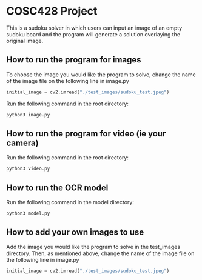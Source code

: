 # COSC428 Project
This is a sudoku solver in which users can input an image of an empty sudoku board 
and the program will generate a solution overlaying the original image.

## How to run the program for images
To choose the image you would like the program to solve, change the name of the image file on the following line in image.py
```python
initial_image = cv2.imread("./test_images/sudoku_test.jpeg")
```

Run the following command in the root directory:
```bash
python3 image.py
```

## How to run the program for video (ie your camera)
Run the following command in the root directory:
```bash
python3 video.py
```

## How to run the OCR model
Run the following command in the model directory:
```bash
python3 model.py
```

## How to add your own images to use
Add the image you would like the program to solve in the test_images directory.
Then, as mentioned above, change the name of the image file on the following line in image.py
```python
initial_image = cv2.imread("./test_images/sudoku_test.jpeg")
```